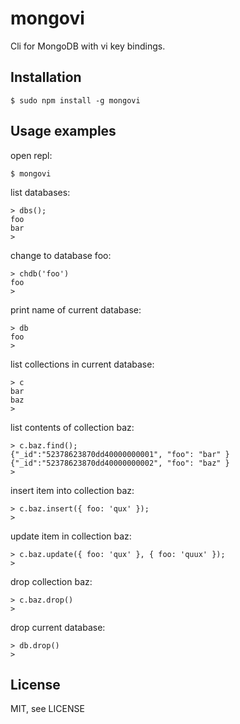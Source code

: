 # mongovi

Cli for MongoDB with vi key bindings.

## Installation

    $ sudo npm install -g mongovi

## Usage examples

open repl:

    $ mongovi

list databases:

    > dbs();
    foo
    bar
    > 

change to database foo:

    > chdb('foo')
    foo
    > 

print name of current database:

    > db
    foo
    > 

list collections in current database:

    > c
    bar
    baz
    > 

list contents of collection baz:

    > c.baz.find();
    {"_id":"52378623870dd40000000001", "foo": "bar" }
    {"_id":"52378623870dd40000000002", "foo": "baz" }
    > 

insert item into collection baz:

    > c.baz.insert({ foo: 'qux' });
    > 

update item in collection baz:

    > c.baz.update({ foo: 'qux' }, { foo: 'quux' });
    > 

drop collection baz:

    > c.baz.drop()
    > 

drop current database:

    > db.drop()
    > 

## License

MIT, see LICENSE
